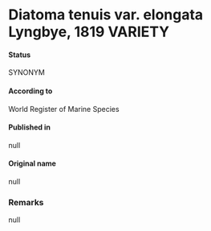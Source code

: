 Diatoma tenuis var. elongata Lyngbye, 1819 VARIETY
=======

#### Status
SYNONYM

#### According to
World Register of Marine Species

#### Published in
null

#### Original name
null

### Remarks
null